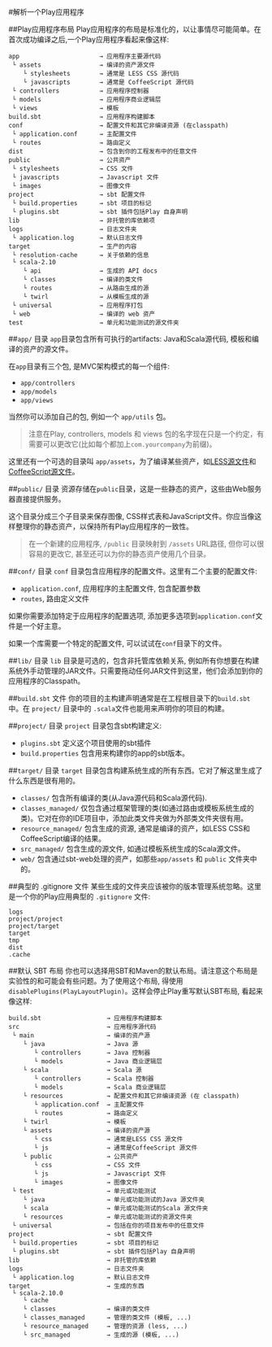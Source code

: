 #解析一个Play应用程序

##Play应用程序布局
Play应用程序的布局是标准化的，以让事情尽可能简单。在首次成功编译之后,一个Play应用程序看起来像这样:

```
app                      → 应用程序主要源代码
 └ assets                → 编译的资产源文件
    └ stylesheets        → 通常是 LESS CSS 源代码
    └ javascripts        → 通常是 CoffeeScript 源代码
 └ controllers           → 应用程序控制器
 └ models                → 应用程序商业逻辑层
 └ views                 → 模板
build.sbt                → 应用程序构建脚本
conf                     → 配置文件和其它非编译资源 (在classpath)
 └ application.conf      → 主配置文件
 └ routes                → 路由定义
dist                     → 包含到你的工程发布中的任意文件
public                   → 公共资产
 └ stylesheets           → CSS 文件
 └ javascripts           → Javascript 文件
 └ images                → 图像文件
project                  → sbt 配置文件
 └ build.properties      → sbt 项目的标记
 └ plugins.sbt           → sbt 插件包括Play 自身声明
lib                      → 非托管的库依赖项
logs                     → 日志文件夹
 └ application.log       → 默认日志文件
target                   → 生产的内容
 └ resolution-cache      → 关于依赖的信息
 └ scala-2.10
    └ api                → 生成的 API docs
    └ classes            → 编译的类文件
    └ routes             → 从路由生成的源
    └ twirl              → 从模板生成的源
 └ universal             → 应用程序打包
 └ web                   → 编译的 web 资产
test                     → 单元和功能测试的源文件夹
```

##`app/` 目录
`app`目录包含所有可执行的artifacts: Java和Scala源代码, 模板和编译的资产的源文件。

在`app`目录有三个包, 是MVC架构模式的每一个组件:

* `app/controllers`
* `app/models`
* `app/views`

当然你可以添加自己的包, 例如一个 `app/utils` 包。

> 注意在Play, controllers, models 和 views 包的名字现在只是一个约定，有需要可以更改它(比如每个都加上`com.yourcompany`为前缀)。

这里还有一个可选的目录叫 `app/assets`，为了编译某些资产，如[LESS源文件](http://lesscss.org/)和[CoffeeScript源文件](http://coffeescript.org/)。

##`public/` 目录
资源存储在`public`目录，这是一些静态的资产，这些由Web服务器直接提供服务。

这个目录分成三个子目录来保存图像, CSS样式表和JavaScript文件。你应当像这样整理你的静态资产，以保持所有Play应用程序的一致性。

> 在一个新建的应用程序,  `/public` 目录映射到 `/assets` URL路径, 但你可以很容易的更改它, 甚至还可以为你的静态资产使用几个目录。

##`conf/` 目录
`conf` 目录包含应用程序的配置文件。这里有二个主要的配置文件:

* `application.conf`, 应用程序的主配置文件, 包含配置参数
* `routes`, 路由定义文件

如果你需要添加特定于应用程序的配置选项, 添加更多选项到`application.conf`文件是一个好主意。

如果一个库需要一个特定的配置文件, 可以试试在`conf`目录下的文件。

##`lib/` 目录
`lib` 目录是可选的，包含非托管库依赖关系, 例如所有你想要在构建系统外手动管理的JAR文件。只需要拖动任何JAR文件到这里，他们会添加到你的应用程序的Classpath。

##`build.sbt` 文件
你的项目的主构建声明通常是在工程根目录下的`build.sbt`中。在 `project/` 目录中的 `.scala`文件也能用来声明你的项目的构建。

##`project/` 目录
`project` 目录包含sbt构建定义:

* `plugins.sbt` 定义这个项目使用的sbt插件
* `build.properties` 包含用来构建你的app的sbt版本。

##`target/` 目录
`target` 目录包含构建系统生成的所有东西。它对了解这里生成了什么东西是很有用的。

* `classes/` 包含所有编译的类(从Java源代码和Scala源代码).
* `classes_managed/` 仅包含通过框架管理的类(如通过路由或模板系统生成的类)。它对在你的IDE项目中，添加此类文件夹做为外部类文件夹很有用。
* `resource_managed/` 包含生成的资源, 通常是编译的资产，如LESS CSS和CoffeeScript编译的结果。
* `src_managed/` 包含生成的源文件, 如通过模板系统生成的Scala源文件。
* `web/` 包含通过sbt-web处理的资产，如那些`app/assets` 和 `public` 文件夹中的。

##典型的 .gitignore 文件
某些生成的文件夹应该被你的版本管理系统忽略。这里是一个你的Play应用典型的 `.gitignore` 文件:

```
logs
project/project
project/target
target
tmp
dist
.cache
```

##默认 SBT 布局
你也可以选择用SBT和Maven的默认布局。请注意这个布局是实验性的和可能会有些问题。为了使用这个布局, 得使用 `disablePlugins(PlayLayoutPlugin)`。这样会停止Play重写默认SBT布局, 看起来像这样:

```
build.sbt                  → 应用程序构建脚本
src                        → 应用程序源代码
 └ main                    → 编译的资产源
    └ java                 → Java 源
       └ controllers       → Java 控制器
       └ models            → Java 商业逻辑层
    └ scala                → Scala 源
       └ controllers       → Scala 控制器
       └ models            → Scala 商业逻辑层
    └ resources            → 配置文件和其它非编译资源 (在 classpath)
       └ application.conf  → 主配置文件
       └ routes            → 路由定义
    └ twirl                → 模板
    └ assets               → 编译的资产源
       └ css               → 通常是LESS CSS 源文件
       └ js                → 通常是CoffeeScript 源文件
    └ public               → 公共资产
       └ css               → CSS 文件
       └ js                → Javascript 文件
       └ images            → 图像文件
 └ test                    → 单元或功能测试
    └ java                 → 单元或功能测试的Java 源文件夹
    └ scala                → 单元或功能测试的Scala 源文件夹
    └ resources            → 单元或功能测试的资源文件夹
 └ universal               → 包括在你的项目发布中的任意文件
project                    → sbt 配置文件
 └ build.properties        → sbt 项目的标记
 └ plugins.sbt             → sbt 插件包括Play 自身声明
lib                        → 非托管的库依赖
logs                       → 日志文件夹
 └ application.log         → 默认日志文件
target                     → 生成的东西
 └ scala-2.10.0            
    └ cache              
    └ classes              → 编译的类文件
    └ classes_managed      → 管理的类文件 (模板, ...)
    └ resource_managed     → 管理的资源 (less, ...)
    └ src_managed          → 生成的源 (模板, ...)
```